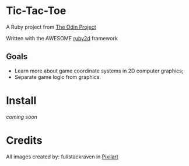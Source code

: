 # Tic-Tac-Toe
A Ruby project from [The Odin Project](https://www.theodinproject.com/lessons/ruby-tic-tac-toe)

Written with the AWESOME [ruby2d](http://www.ruby2d.com/) framework

## Goals

- Learn more about game coordinate systems in 2D computer graphics;
- Separate game logic from graphics.

# Install

*coming soon*

# Credits 

All images created by: fullstackraven in [Pixilart](https://www.pixilart.com/draw)
